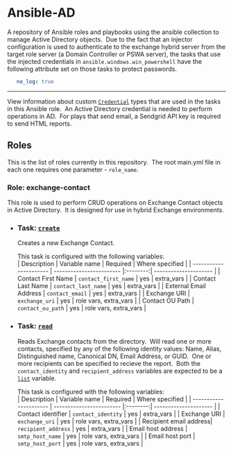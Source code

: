 # Ansible-AD

A repository of Ansible roles and playbooks using the ansible collection to manage Active Directory objects.&nbsp; Due to the fact that an injector configuration is used to authenticate to the exchange hybrid server from the target role server (a Domain Controller or PSWA server), the tasks that use the injected credentials in ```ansible.windows.win_powershell``` have the following attribute set on those tasks to protect passwords.

```yaml
   no_log: true
```

---

View information about custom [`Credential`](CREDENTIALS.md) types that are used in the tasks in this Ansible role.&nbsp; An Active Directory credential is needed to perform operations in AD.&nbsp; For plays that send email, a Sendgrid API key is required to send HTML reports.

## Roles

This is the list of roles currently in this repository.&nbsp; The root main.yml file in each one requires one parameter - ```role_name```.

### Role: exchange-contact

This role is used to perform CRUD operations on Exchange Contact objects in Active Directory.&nbsp; It is designed for use in hybrid Exchange environments.

- ### Task: [`create`](exchange-contact/create/)

   Creates a new Exchange Contact.  

   This task is configured with the following variables:  
   | Description            | Variable name            | Required | Where specified       |
   | ---------------------- | ------------------------ |:--------:| --------------------- |
   | Contact First Name     | ```contact_first_name``` | yes      | extra_vars            |
   | Contact Last Name      | ```contact_last_name```  | yes      | extra_vars            |
   | External Email Address | ```contact_email```      | yes      | extra_vars            |
   | Exchange URI           | ```exchange_uri```       | yes      | role vars, extra_vars |
   | Contact OU Path        | ```contact_ou_path```    | yes      | role vars, extra_vars |

- ### Task: [`read`](exchange-contact/read/)

   Reads Exchange contacts from the directory.&nbsp; Will read one or more contacts, specified by any of the following identity values: Name, Alias, Distinguished name, Canonical DN, Email Address, or GUID.&nbsp; One or more recipients can be specified to recieve the report.&nbsp; Both the ```contact_identity``` and ```recipient_address``` variables are expected to be a [`list`](https://docs.ansible.com/ansible/latest/user_guide/playbooks_variables.html#list-variables) variable.  

   This task is configured with the following variables:  
   | Description            | Variable name            | Required | Where specified       |
   | ---------------------- | ------------------------ |:--------:| --------------------- |
   | Contact identifier     | ```contact_identity```   | yes      | extra_vars            |
   | Exchange URI           | ```exchange_uri```       | yes      | role vars, extra_vars |
   | Recipient email address| ```recipient_address```  | yes      | extra_vars            |
   | Email host address     | ```smtp_host_name```     | yes      | role vars, extra_vars |
   | Email host port        | ```smtp_host_port```     | yes      | role vars, extra_vars |
